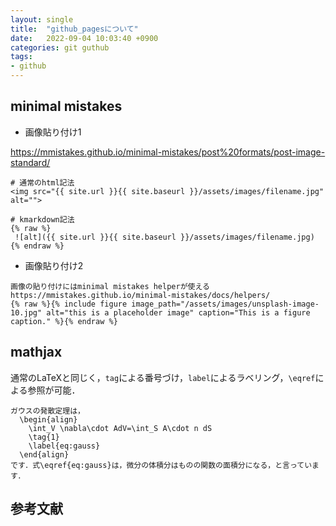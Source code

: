 ```yaml
---
layout: single
title:  "github_pagesについて"
date:   2022-09-04 10:03:40 +0900
categories: git guthub 
tags:
- github 
---
```



## minimal mistakes

- 画像貼り付け1

https://mmistakes.github.io/minimal-mistakes/post%20formats/post-image-standard/

```liquid
# 通常のhtml記法
<img src="{{ site.url }}{{ site.baseurl }}/assets/images/filename.jpg" alt="">

# kmarkdown記法
{% raw %}
 ![alt]({{ site.url }}{{ site.baseurl }}/assets/images/filename.jpg)
{% endraw %}
```

- 画像貼り付け2

```liquid
画像の貼り付けにはminimal mistakes helperが使える
https://mmistakes.github.io/minimal-mistakes/docs/helpers/
{% raw %}{% include figure image_path="/assets/images/unsplash-image-10.jpg" alt="this is a placeholder image" caption="This is a figure caption." %}{% endraw %}
```


## mathjax

通常のLaTeXと同じく，`tag`による番号づけ，`label`によるラベリング，`\eqref`による参照が可能．

```
ガウスの発散定理は，
  \begin{align}
    \int_V \nabla\cdot AdV=\int_S A\cdot n dS
    \tag{1}
    \label{eq:gauss}
  \end{align}
です．式\eqref{eq:gauss}は，微分の体積分はものの関数の面積分になる，と言っています．
```

<!--
http://www.yamamo10.jp/yamamoto/internet/WEB/MathJax/index.php#EQ_NUMBER
http://memopad.bitter.jp/web/mathjax/TeXSyntax.html

https://www.eng.niigata-u.ac.jp/~nomoto/download/mathjax.pdf
-->


## 参考文献

<!-- 
https://qiita.com/noraworld/items/f0da9ecb608476fe3a02#jekyll-remote-theme

https://www.mk-mode.com/blog/2019/01/27/jekyll-with-minimal-mistakes/

https://simondosda.github.io/posts/2021-09-15-blog-github-pages-3-content.html

https://www.smashingmagazine.com/2014/08/build-blog-jekyll-github-pages/


(sidebarの参考になるかも)
https://masamichi.me/development/2020/05/28/github-pages-blog-part3-cutomize-setting.html
https://masamichi.me/development/2019/12/14/github-pages-blog.html

https://chadbaldwin.net/2021/03/14/how-to-build-a-sql-blog.html

mathjax: https://qiita.com/memakura/items/e4d2de379f98ad7be498
mathjax: https://pandanote.info/?p=3715 （現状この設定に従っている）


https://peterroelants.github.io/posts/adding-tags-to-github-pages/
タグについて

https://qiita.com/eijiSaito/items/b4a1675ec196546aa4f2
-->
